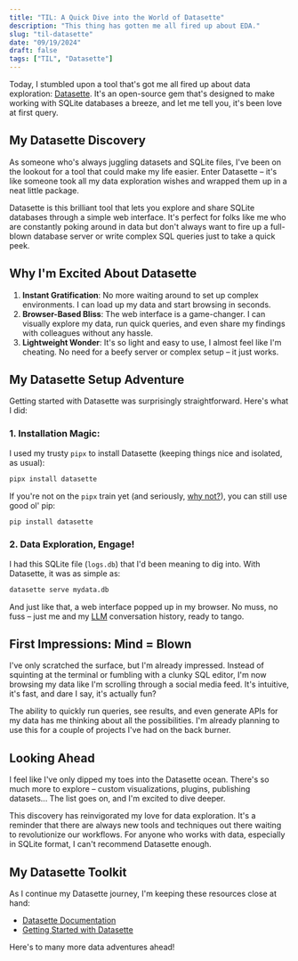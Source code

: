 ```yaml
---
title: "TIL: A Quick Dive into the World of Datasette"
description: "This thing has gotten me all fired up about EDA."
slug: "til-datasette"
date: "09/19/2024"
draft: false
tags: ["TIL", "Datasette"]
---
```

        
Today, I stumbled upon a tool that's got me all fired up about data exploration: [Datasette](https://datasette.io). It's an open-source gem that's designed to make working with SQLite databases a breeze, and let me tell you, it's been love at first query.

## My Datasette Discovery

As someone who's always juggling datasets and SQLite files, I've been on the lookout for a tool that could make my life easier. Enter Datasette – it's like someone took all my data exploration wishes and wrapped them up in a neat little package.

Datasette is this brilliant tool that lets you explore and share SQLite databases through a simple web interface. It's perfect for folks like me who are constantly poking around in data but don't always want to fire up a full-blown database server or write complex SQL queries just to take a quick peek.

## Why I'm Excited About Datasette

1. **Instant Gratification**: No more waiting around to set up complex environments. I can load up my data and start browsing in seconds.
2. **Browser-Based Bliss**: The web interface is a game-changer. I can visually explore my data, run quick queries, and even share my findings with colleagues without any hassle.
3. **Lightweight Wonder**: It's so light and easy to use, I almost feel like I'm cheating. No need for a beefy server or complex setup – it just works.

## My Datasette Setup Adventure

Getting started with Datasette was surprisingly straightforward. Here's what I did:

### 1. **Installation Magic:**

   I used my trusty `pipx` to install Datasette (keeping things nice and isolated, as usual):

   ```bash
   pipx install datasette
   ```

   If you're not on the `pipx` train yet (and seriously, [why not?](til-pipx)), you can still use good ol' pip:

   ```bash
   pip install datasette
   ```

### 2. **Data Exploration, Engage!**

   I had this SQLite file (`logs.db`) that I'd been meaning to dig into. With Datasette, it was as simple as:

   ```bash
   datasette serve mydata.db
   ```

   And just like that, a web interface popped up in my browser. No muss, no fuss – just me and my [LLM](til-llm) conversation history, ready to tango.

## First Impressions: Mind = Blown

I've only scratched the surface, but I'm already impressed. Instead of squinting at the terminal or fumbling with a clunky SQL editor, I'm now browsing my data like I'm scrolling through a social media feed. It's intuitive, it's fast, and dare I say, it's actually fun?

The ability to quickly run queries, see results, and even generate APIs for my data has me thinking about all the possibilities. I'm already planning to use this for a couple of projects I've had on the back burner.

## Looking Ahead

I feel like I've only dipped my toes into the Datasette ocean. There's so much more to explore – custom visualizations, plugins, publishing datasets... The list goes on, and I'm excited to dive deeper.

This discovery has reinvigorated my love for data exploration. It's a reminder that there are always new tools and techniques out there waiting to revolutionize our workflows. For anyone who works with data, especially in SQLite format, I can't recommend Datasette enough.

## My Datasette Toolkit

As I continue my Datasette journey, I'm keeping these resources close at hand:

- [Datasette Documentation](https://docs.datasette.io/en/stable/)
- [Getting Started with Datasette](https://datasette.io/tutorials/getting-started)

Here's to many more data adventures ahead!
